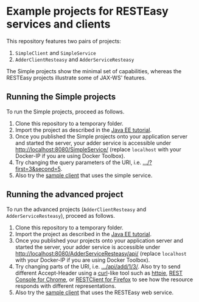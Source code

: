 # Example projects for RESTEasy services and clients

This repository features two pairs of projects:

1. `SimpleClient` and `SimpleService`
1. `AdderClientResteasy` and `AdderServiceResteasy`

The Simple projects show the minimal set of capabilities, whereas the RESTEasy projects illustrate some of JAX-WS' features.

## Running the Simple projects
To run the Simple projects, proceed as follows.

1. Clone this repository to a temporary folder.
1. Import the project as described in the [Java EE tutorial](https://wwu-pi.github.io/tutorials/lectures/acse/018_tutorial_sample_app.html#import).
1. Once you published the Simple projects onto your application server and started the server, your adder service is accessible under <a href="http://localhost:8080/SimpleService/">http://localhost:8080/SimpleService/</a> (replace `localhost` with your Docker-IP if you are using Docker Toolbox).
1. Try changing the query parameters of the URI, i.e. <a href="http://localhost:8080/SimpleService/?first=3&second=5">.../?first=3&second=5</a>.
1. Also try the <a href="http://localhost:8080/SimpleClient/index.xhtml">sample client</a> that uses the simple service.

## Running the advanced project
To run the advanced projects (`AdderClientResteasy` and `AdderServiceResteasy`), proceed as follows.

1. Clone this repository to a temporary folder.
1. Import the project as described in the [Java EE tutorial](https://wwu-pi.github.io/tutorials/lectures/acse/018_tutorial_sample_app.html#import).
1. Once you published your projects onto your application server and started the server, your adder service is accessible under <a href="http://localhost:8080/AdderServiceResteasy/api/">http://localhost:8080/AdderServiceResteasy/api/</a>  (replace `localhost` with your Docker-IP if you are using Docker Toolbox).
1. Try changing parts of the URI, i.e. <a href="http://localhost:8080/AdderServiceResteasy/api/add/1/3/">.../api/add/1/3/</a>. Also try to send different Accept-Header using a [curl](http://curl.haxx.se/)-like tool such as [httpie](https://github.com/jkbr/httpie), [REST Console for Chrome](https://chrome.google.com/webstore/detail/rest-console/cokgbflfommojglbmbpenpphppikmonn), or [RESTClient for Firefox](https://addons.mozilla.org/firefox/addon/restclient/) to see how the resource responds with different representations.
1. Also try the <a href="http://localhost:8080/AdderClientResteasy/index.xhtml">sample client</a> that uses the RESTEasy web service.
